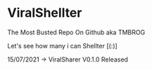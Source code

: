# ViralShellter
The Most Busted Repo On Github aka TMBROG


Let's see how many i can Shellter [(:)]

15/07/2021 -> ViralSharer V0.1.0 Released
